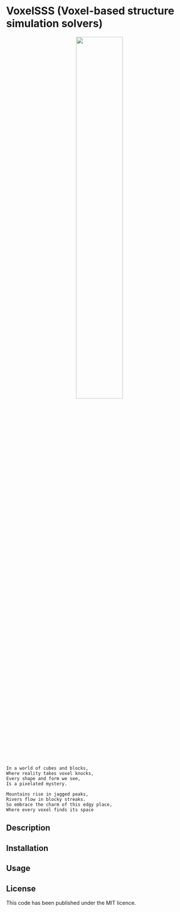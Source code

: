 # VoxelSSS (Voxel-based structure simulation solvers)

<p align="center">
  <img src="voxelsss.png" width="50%"></img>
</p>

```
In a world of cubes and blocks,
Where reality takes voxel knocks,
Every shape and form we see,
Is a pixelated mystery.

Mountains rise in jagged peaks,
Rivers flow in blocky streaks.
So embrace the charm of this edgy place,
Where every voxel finds its space
```

## Description


## Installation


## Usage


## License
This code has been published under the MIT licence.